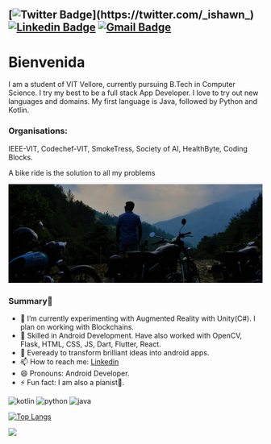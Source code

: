 [![Twitter Badge](https://img.shields.io/badge/-@ishawn-1ca0f1?style=flat-square&labelColor=1ca0f1&logo=twitter&logoColor=white&link=https://twitter.com/_ishawn_)](https://twitter.com/_ishawn_) [![Linkedin Badge](https://img.shields.io/badge/-ishankhandelwal-blue?style=flat-square&logo=Linkedin&logoColor=white&link=https://www.linkedin.com/in/ishan-khandelwal-apk/)](https://www.linkedin.com/in/ishan-khandelwal-apk/)
[![Gmail Badge](https://img.shields.io/badge/-axil.ishan3@gmail.com-c14438?style=flat-square&logo=Gmail&logoColor=white&link=mailto:axil.ishan3@gmail.com)](mailto:axil.ishan3@gmail.com)
---

# Bienvenida
I am a student of VIT Vellore, currently pursuing B.Tech in Computer Science. I try my best to be a full stack App Developer. I love to try out new languages and domains. My first language is Java, followed by Python and Kotlin. 

### Organisations: 
IEEE-VIT, Codechef-VIT, SmokeTress, Society of AI, HealthByte, Coding Blocks. 

A bike ride is the solution to all my problems

<img src="https://github.com/Ishan-001/ishan-apk/blob/master/img/about-bg.jpg">

### Summary👋
- 🔭 I’m currently experimenting with Augmented Reality with Unity(C#). I plan on working with Blockchains.
- 👨 Skilled in Android Development. Have also worked with OpenCV, Flask, HTML, CSS, JS, Dart, Flutter, React.
- 👯 Eveready to transform brilliant ideas into android apps.
- 📫 How to reach me: [Linkedin](https://www.linkedin.com/in/ishan-khandelwal-apk/)
- 😄 Pronouns: Android Developer.
- ⚡ Fun fact: I am also a pianist🎹.

![kotlin](http://img.shields.io/static/v1?logo=kotlin&label=&message=Kotlin&style=flat-square&color=black)
![python](http://img.shields.io/static/v1?logo=python&label=&message=Python&style=flat-square&color=yellow)
![java](http://img.shields.io/static/v1?logo=java&label=&message=Java&style=flat-square&color=red)

[![Top Langs](https://github-readme-stats.vercel.app/api/top-langs/?username=Ishan-001)](https://github.com/anuraghazra/github-readme-stats)

![](https://github-readme-stats.vercel.app/api?username=Ishan-001&show_icons=true)



